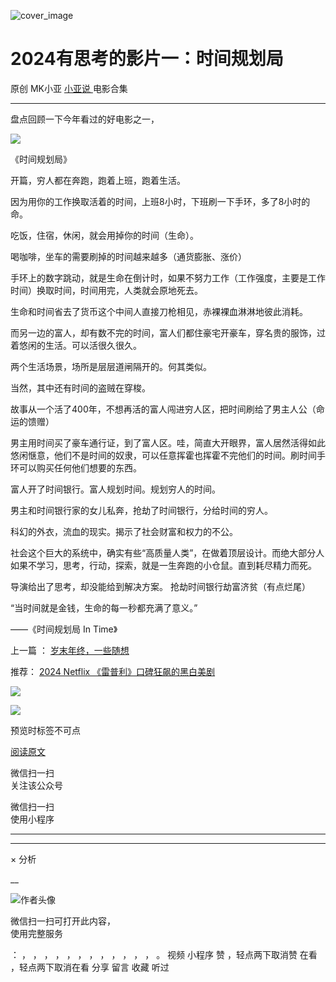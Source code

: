 ![cover_image](https://mmbiz.qpic.cn/mmbiz_jpg/A8SKDch4cJHM0teiapJdO5rmFp6Kju9dT6glvqEfEOSgaRZE2Elj1ZnwfP7L08ybbuO3owcAuDYcwUJ1fcnyCZg/0?wx_fmt=jpeg)

#  2024有思考的影片一：时间规划局

原创  MK小亚  [ 小亚说 ](https://mp.weixin.qq.com/mp/appmsgalbum?__biz=MzUxNDAwNTk0MQ==&action=getalbum&album_id=2799748994343190529#wechat_redirect) 电影合集

__ _ _ _ _

  

盘点回顾一下今年看过的好电影之一，

![](https://mmbiz.qpic.cn/mmbiz_jpg/A8SKDch4cJHM0teiapJdO5rmFp6Kju9dTRDqotlbhRdxDkC1eTtx0PoK4j0ic19dtNjMWnl4KeblPJj6bSgr2AMg/640?wx_fmt=jpeg)

《时间规划局》  

开篇，穷人都在奔跑，跑着上班，跑着生活。

因为用你的工作换取活着的时间，上班8小时，下班刷一下手环，多了8小时的命。

吃饭，住宿，休闲，就会用掉你的时间（生命）。

喝咖啡，坐车的需要刷掉的时间越来越多（通货膨胀、涨价）

手环上的数字跳动，就是生命在倒计时，如果不努力工作（工作强度，主要是工作时间）换取时间，时间用完，人类就会原地死去。

生命和时间省去了货币这个中间人直接刀枪相见，赤裸裸血淋淋地彼此消耗。

而另一边的富人，却有数不完的时间，富人们都住豪宅开豪车，穿名贵的服饰，过着悠闲的生活。可以活很久很久。

两个生活场景，场所是层层道闸隔开的。何其类似。

当然，其中还有时间的盗贼在穿梭。

故事从一个活了400年，不想再活的富人闯进穷人区，把时间刷给了男主人公（命运的馈赠）

男主用时间买了豪车通行证，到了富人区。哇，简直大开眼界，富人居然活得如此悠闲惬意，他们不是时间的奴隶，可以任意挥霍也挥霍不完他们的时间。刷时间手环可以购买任何他们想要的东西。

富人开了时间银行。富人规划时间。规划穷人的时间。

男主和时间银行家的女儿私奔，抢劫了时间银行，分给时间的穷人。

科幻的外衣，流血的现实。揭示了社会财富和权力的不公。

社会这个巨大的系统中，确实有些“高质量人类”，在做着顶层设计。而绝大部分人如果不学习，思考，行动，探索，就是一生奔跑的小仓鼠。直到耗尽精力而死。

导演给出了思考，却没能给到解决方案。  抢劫时间银行劫富济贫（有点烂尾）

“当时间就是金钱，生命的每一秒都充满了意义。”  

——《时间规划局 In Time》

  

上一篇  ： [ 岁末年终，一些随想
](https://mp.weixin.qq.com/s?__biz=MzUxNDAwNTk0MQ==&mid=2247485973&idx=1&sn=7fb4a379959e6b9e4c8a26e15406adc9&scene=21#wechat_redirect)

推荐： [ 2024 Netflix 《雷普利》口碑狂飙的黑白美剧
](https://mp.weixin.qq.com/s?__biz=MzUxNDAwNTk0MQ==&mid=2247485202&idx=1&sn=00f63ab97ca349815dae72e9e59454b6&scene=21#wechat_redirect)  

  

  

![](https://mmbiz.qpic.cn/mmbiz_gif/b96CibCt70iaZ7Bia3Wm91cEuWhERXfCYjTia9tf7aMjVBNRETSa2NpGjCV6tyNvgCLos8LBgwEgxcwaIw8zdOsG7A/640?wx_fmt=gif)

![](https://mmbiz.qpic.cn/mmbiz_jpg/A8SKDch4cJEicCnqTxiatgGquhIicZ1wJ1Dth5YOOzoYV7U4N3HmiaO0vVAzjOpBVdtF0gnL632Fc7HqiaDmgveQDEw/640?wx_fmt=jpeg)

  

预览时标签不可点

[ 阅读原文 ](javascript:;)

微信扫一扫  
关注该公众号



微信扫一扫  
使用小程序

****



****



×  分析

__

![作者头像](http://mmbiz.qpic.cn/mmbiz_png/A8SKDch4cJE0KicTMyrVCx3VLqEgic5sJ1V5QeGZTibG9GLZlSCXSj5ByXNkib5PBrZVMkI41KKxgwE1K9gfypUeRg/0?wx_fmt=png)

微信扫一扫可打开此内容，  
使用完整服务

：  ，  ，  ，  ，  ，  ，  ，  ，  ，  ，  ，  ，  。  视频  小程序  赞  ，轻点两下取消赞  在看  ，轻点两下取消在看
分享  留言  收藏  听过

